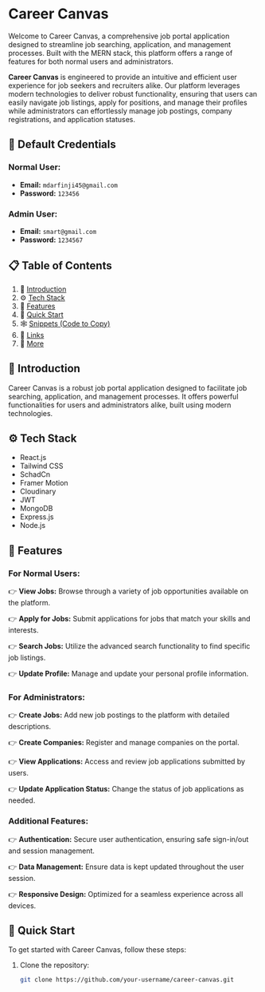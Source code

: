 # Career Canvas

Welcome to Career Canvas, a comprehensive job portal application designed to streamline job searching, application, and management processes. Built with the MERN stack, this platform offers a range of features for both normal users and administrators.

**Career Canvas** is engineered to provide an intuitive and efficient user experience for job seekers and recruiters alike. Our platform leverages modern technologies to deliver robust functionality, ensuring that users can easily navigate job listings, apply for positions, and manage their profiles while administrators can effortlessly manage job postings, company registrations, and application statuses.

## 🔐 Default Credentials

### Normal User:
- **Email:** `mdarfinji45@gmail.com`
- **Password:** `123456`

### Admin User:
- **Email:** `smart@gmail.com`
- **Password:** `1234567`

## 📋 Table of Contents

1. 🤖 [Introduction](#introduction)
2. ⚙️ [Tech Stack](#tech-stack)
3. 🔋 [Features](#features)
4. 🤸 [Quick Start](#quick-start)
5. 🕸️ [Snippets (Code to Copy)](#snippets)
6. 🔗 [Links](#links)
7. 🚀 [More](#more)

## 🤖 Introduction

Career Canvas is a robust job portal application designed to facilitate job searching, application, and management processes. It offers powerful functionalities for users and administrators alike, built using modern technologies.

## ⚙️ Tech Stack

- React.js
- Tailwind CSS
- SchadCn
- Framer Motion
- Cloudinary
- JWT
- MongoDB
- Express.js
- Node.js

## 🔋 Features

### For Normal Users:
👉 **View Jobs:** Browse through a variety of job opportunities available on the platform.

👉 **Apply for Jobs:** Submit applications for jobs that match your skills and interests.

👉 **Search Jobs:** Utilize the advanced search functionality to find specific job listings.

👉 **Update Profile:** Manage and update your personal profile information.

### For Administrators:
👉 **Create Jobs:** Add new job postings to the platform with detailed descriptions.

👉 **Create Companies:** Register and manage companies on the portal.

👉 **View Applications:** Access and review job applications submitted by users.

👉 **Update Application Status:** Change the status of job applications as needed.

### Additional Features:
👉 **Authentication:** Secure user authentication, ensuring safe sign-in/out and session management.

👉 **Data Management:** Ensure data is kept updated throughout the user session.

👉 **Responsive Design:** Optimized for a seamless experience across all devices.

## 🤸 Quick Start

To get started with Career Canvas, follow these steps:

1. Clone the repository:
   ```bash
   git clone https://github.com/your-username/career-canvas.git
